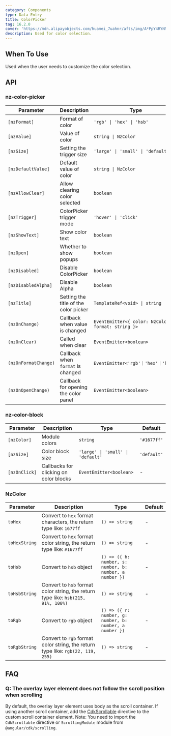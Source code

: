 ```yaml
---
category: Components
type: Data Entry
title: ColorPicker
tag: 16.2.0
cover: 'https://mdn.alipayobjects.com/huamei_7uahnr/afts/img/A*PpY4RYNM8UcAAAAAAAAAAAAADrJ8AQ/original'
description: Used for color selection.
---
```


## When To Use

Used when the user needs to customize the color selection.

## API

### nz-color-picker

| Parameter            | Description                           | Type                                               | Default     |
| -------------------- | ------------------------------------- | -------------------------------------------------- | ----------- |
| `[nzFormat]`         | Format of color                       | `'rgb' \| 'hex' \| 'hsb'`                          | `'hex'`     |
| `[nzValue]`          | Value of color                        | `string \| NzColor`                                | -           |
| `[nzSize]`           | Setting the trigger size              | `'large' \| 'small' \| 'default'`                  | `'default'` |
| `[nzDefaultValue]`   | Default value of color                | `string \| NzColor`                                | `false`     |
| `[nzAllowClear]`     | Allow clearing color selected         | `boolean`                                          | `false`     |
| `[nzTrigger]`        | ColorPicker trigger mode              | `'hover' \| 'click'`                               | `'click'`   |
| `[nzShowText]`       | Show color text                       | `boolean`                                          | `false`     |
| `[nzOpen]`           | Whether to show popups                | `boolean`                                          | `false`     |
| `[nzDisabled]`       | Disable ColorPicker                   | `boolean`                                          | `false`     |
| `[nzDisabledAlpha]`  | Disable Alpha                         | `boolean`                                          | `false`     |
| `[nzTitle]`          | Setting the title of the color picker | `TemplateRef<void> \| string`                      | -           |
| `(nzOnChange)`       | Callback when value is changed        | `EventEmitter<{ color: NzColor; format: string }>` | -           |
| `(nzOnClear)`        | Called when clear                     | `EventEmitter<boolean>`                            | -           |
| `(nzOnFormatChange)` | Callback when `format` is changed     | `EventEmitter<'rgb'｜'hex'｜'hsb'>`                | -           |
| `(nzOnOpenChange)`   | Callback for opening the color panel  | `EventEmitter<boolean>`                            | -           |

### nz-color-block

| Parameter     | Description                            | Type                              | Default     |
| ------------- | -------------------------------------- | --------------------------------- | ----------- |
| `[nzColor]`   | Module colors                          | `string`                          | `'#1677ff'` |
| `[nzSize]`    | Color block size                       | `'large' \| 'small' \| 'default'` | `'default'` |
| `[nzOnClick]` | Callbacks for clicking on color blocks | `EventEmitter<boolean>`           | -           |

### NzColor

| Parameter     | Description                                                                       | Type                                                    | Default |
|---------------|-----------------------------------------------------------------------------------|---------------------------------------------------------|---------|
| `toHex`       | Convert to `hex` format characters, the return type like: `1677ff`                | `() => string`                                          | -       |
| `toHexString` | Convert to `hex` format color string, the return type like: `#1677ff`             | `() => string`                                          | -       |
| `toHsb`       | Convert to `hsb` object                                                           | `() => ({ h: number, s: number, b: number, a number })` | -       |
| `toHsbString` | Convert to `hsb` format color string, the return type like: `hsb(215, 91%, 100%)` | `() => string`                                          | -       |
| `toRgb`       | Convert to `rgb` object                                                           | `() => ({ r: number, g: number, b: number, a number })` | -       |
| `toRgbString` | Convert to `rgb` format color string, the return type like: `rgb(22, 119, 255)`   | `() => string`                                          | -       |

## FAQ

### Q: The overlay layer element does not follow the scroll position when scrolling

By default, the overlay layer element uses body as the scroll container. If using another scroll container, add the [CdkScrollable](https://material.angular.dev/cdk/scrolling/api#CdkScrollable) directive to the custom scroll container element.
Note: You need to import the `CdkScrollable` directive or `ScrollingModule` module from `@angular/cdk/scrolling`.
